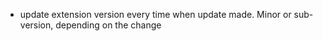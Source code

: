 - update extension version every time when update made. Minor or sub-version, depending on the change